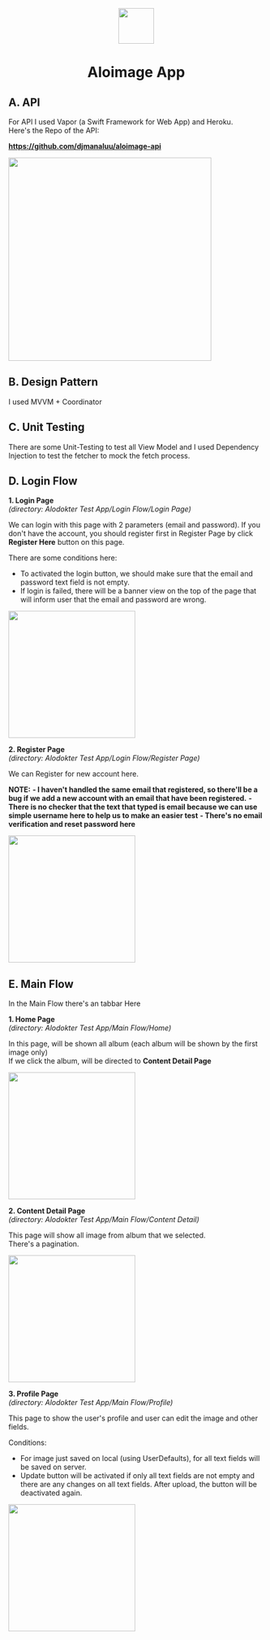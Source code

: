 <p align="center"><img src="images/aloimage-logo.jpg" width="70"></p>

<h1 align="center">Aloimage App</h1>

## A. API

For API I used Vapor (a Swift Framework for Web App) and Heroku.<br>
Here's the Repo of the API:

**https://github.com/djmanaluu/aloimage-api**

<img src="images/Repo.png" width="400">

## B. Design Pattern

I used MVVM + Coordinator

## C. Unit Testing

There are some Unit-Testing to test all View Model and I used Dependency Injection to test the fetcher to mock the fetch process.

## D. Login Flow

**1. Login Page** <br>
*(directory: Alodokter Test App/Login Flow/Login Page)*

We can login with this page with 2 parameters (email and password).
If you don't have the account, you should register first in Register Page by click **Register Here** button on this page.

There are some conditions here:
- To activated the login button, we should make sure that the email and password text field is not empty.
- If login is failed, there will be a banner view on the top of the page that will inform user that the email and password are wrong.

<img src="images/Login%20Page.png" width="250">

**2. Register Page** <br>
*(directory: Alodokter Test App/Login Flow/Register Page)*

We can Register for new account here.

**NOTE:**
**- I haven't handled the same email that registered, so there'll be a bug if we add a new account with an email that have been registered.**
**- There is no checker that the text that typed is email because we can use simple username here to help us to make an easier test**
**- There's no email verification and reset password here**

<img src="images/Register%20Page.png" width="250">

## E. Main Flow

In the Main Flow there's an tabbar Here

**1. Home Page** <br>
*(directory: Alodokter Test App/Main Flow/Home)*

In this page, will be shown all album (each album will be shown by the first image only)<br>
If we click the album, will be directed to **Content Detail Page**

<img src="images/Home%20Page.png" width="250">

**2. Content Detail Page** <br>
*(directory: Alodokter Test App/Main Flow/Content Detail)*

This page will show all image from album that we selected.<br>
There's a pagination.

<img src="images/Content%20Viewer.png" width="250">

**3. Profile Page**<br>
*(directory: Alodokter Test App/Main Flow/Profile)*

This page to show the user's profile and user can edit the image and other fields.<br>

Conditions:
- For image just saved on local (using UserDefaults), for all text fields will be saved on server.
- Update button will be activated if only all text fields are not empty and there are any changes on all text fields. After upload, the button will be deactivated again.

<img src="images/Profile%20Page.png" width="250">
